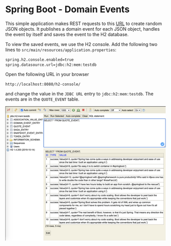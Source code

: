 # Spring Boot - Domain Events

This simple application makes REST requests to this
[URL](https://quoters.apps.pcfone.io/api/random) 
to create random JSON objects. 
It publishes a domain event for each JSON object, 
handles the event by itself and saves the event to the H2 database.

To view the saved events, we use the H2 console. Add the following two lines to `src/main/resources/application.properties`:
```
spring.h2.console.enabled=true
spring.datasource.url=jdbc:h2:mem:testdb
```
Open the following URL in your browser
```url
http://localhost:8080/h2-console/
```
and change the value in the `JDBC URL` entry to `jdbc:h2:mem:testdb`.
The events are in the `QUOTE_EVENT` table.

![h2 console](./artefacts/h2-console.png)
